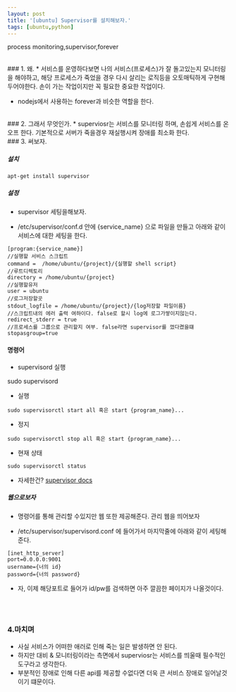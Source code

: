```yaml
---
layout: post
title: '[ubuntu] Supervisor를 설치해보자.'
tags: [ubuntu,python]
---
```

process monitoring,supervisor,forever

<br>
### 1. 왜.
* 서비스를 운영하다보면 나의 서비스(프로세스)가 잘 돌고있는지 모니터링을 해야하고, 해당 프로세스가 죽었을 경우 다시 살리는 로직등을 오토매틱하게 구현해 두어야한다. 
손이 가는 작업이지만 꼭 필요한 중요한 작업이다.

* nodejs에서 사용하는 forever과 비슷한 역할을 한다.

<br>
### 2. 그래서 무엇인가.
* superviosr는 서비스를 모니터링 하며, 손쉽게 서비스를 온오프 한다. 기본적으로 서버가 죽을경우 재실행시켜 장애를 최소화 한다.

<br>
### 3. 써보자.

##### 설치

```
apt-get install supervisor
```

##### 설정
* supervisor 세팅을해보자.

* /etc/supervisor/conf.d 안에 {service_name} 으로 파일을 만들고 아래와 같이 서비스에 대한 세팅을 한다.

```
[program:{service_name}]
//실행할 서비스 스크립트
command =  /home/ubuntu/{project}/{실행할 shell script}
//루트디렉토리
directory = /home/ubuntu/{project}
//실행할유저
user = ubuntu
//로그저장할곳
stdout_logfile = /home/ubuntu/{project}/{log저장할 파일이름}
//스크립트내의 에러 출력 여하이다. false로 할시 log에 로그가쌓이지않는다.
redirect_stderr = true
//프로세스를 그룹으로 관리할지 여부. false라면 supervisor를 껐다켰을떄 
stopasgroup=true
```


#### 명령어
* supervisord 실행

sudo supervisord

* 실행

```
sudo supervisorctl start all 혹은 start {program_name}...
```

* 정지

```
sudo supervisorctl stop all 혹은 start {program_name}...
```


* 현재 상태

```
sudo supervisorctl status
```


* 자세한건? [supervisor docs](http://supervisord.org/running.html)

##### 웹으로보자

* 명령어를 통해 관리할 수있지만 웹 또한 제공해준다. 관리 웹을 띄어보자


* /etc/supervisor/supervisord.conf 에 들어가서 마지막줄에  아래와 같이 세팅해준다.

```
[inet_http_server]
port=0.0.0.0:9001
username={너의 id}
password={너의 password}
```

* 자, 이제 해당포트로 들어가 id/pw를 검색하면 아주 깔끔한 페이지가 나올것이다.

<br><br>
### 4.마치며

* 사실 서비스가 어떠한 애러로 인해 죽는 일은 발생하면 안 된다.
* 하지만 대비 & 모니터링이라는 측면에서 superviosr는 서비스를 띄울때 필수적인 도구라고 생각한다. 
* 부분적인 장애로 인해 다른 api를 제공할 수없다면 더욱 큰 서비스 장애로 일어날것이기 떄문이다.







